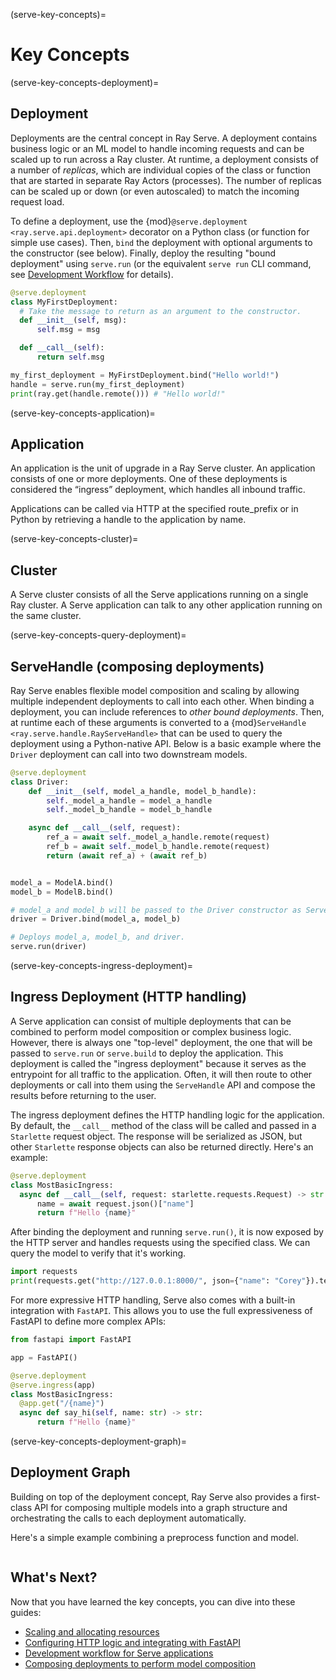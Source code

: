 (serve-key-concepts)=

# Key Concepts

(serve-key-concepts-deployment)=

## Deployment

Deployments are the central concept in Ray Serve.
A deployment contains business logic or an ML model to handle incoming requests and can be scaled up to run across a Ray cluster.
At runtime, a deployment consists of a number of *replicas*, which are individual copies of the class or function that are started in separate Ray Actors (processes).
The number of replicas can be scaled up or down (or even autoscaled) to match the incoming request load.

To define a deployment, use the {mod}`@serve.deployment <ray.serve.api.deployment>` decorator on a Python class (or function for simple use cases).
Then, `bind` the deployment with optional arguments to the constructor (see below).
Finally, deploy the resulting "bound deployment" using `serve.run` (or the equivalent `serve run` CLI command, see [Development Workflow](serve-dev-workflow) for details).

```python
@serve.deployment
class MyFirstDeployment:
  # Take the message to return as an argument to the constructor.
  def __init__(self, msg):
      self.msg = msg

  def __call__(self):
      return self.msg

my_first_deployment = MyFirstDeployment.bind("Hello world!")
handle = serve.run(my_first_deployment)
print(ray.get(handle.remote())) # "Hello world!"
```

(serve-key-concepts-application)=

## Application

An application is the unit of upgrade in a Ray Serve cluster. An application consists of one or more deployments. One of these deployments is considered the “ingress” deployment, which handles all inbound traffic.

Applications can be called via HTTP at the specified route_prefix or in Python by retrieving a handle to the application by name.

(serve-key-concepts-cluster)=

## Cluster

A Serve cluster consists of all the Serve applications running on a single Ray cluster. A Serve application can talk to any other application running on the same cluster.

(serve-key-concepts-query-deployment)=

## ServeHandle (composing deployments)

Ray Serve enables flexible model composition and scaling by allowing multiple independent deployments to call into each other.
When binding a deployment, you can include references to _other bound deployments_.
Then, at runtime each of these arguments is converted to a {mod}`ServeHandle <ray.serve.handle.RayServeHandle>` that can be used to query the deployment using a Python-native API.
Below is a basic example where the `Driver` deployment can call into two downstream models.

```python
@serve.deployment
class Driver:
    def __init__(self, model_a_handle, model_b_handle):
        self._model_a_handle = model_a_handle
        self._model_b_handle = model_b_handle

    async def __call__(self, request):
        ref_a = await self._model_a_handle.remote(request)
        ref_b = await self._model_b_handle.remote(request)
        return (await ref_a) + (await ref_b)


model_a = ModelA.bind()
model_b = ModelB.bind()

# model_a and model_b will be passed to the Driver constructor as ServeHandles.
driver = Driver.bind(model_a, model_b)

# Deploys model_a, model_b, and driver.
serve.run(driver)
```

(serve-key-concepts-ingress-deployment)=

## Ingress Deployment (HTTP handling)

A Serve application can consist of multiple deployments that can be combined to perform model composition or complex business logic.
However, there is always one "top-level" deployment, the one that will be passed to `serve.run` or `serve.build` to deploy the application.
This deployment is called the "ingress deployment" because it serves as the entrypoint for all traffic to the application.
Often, it will then route to other deployments or call into them using the `ServeHandle` API and compose the results before returning to the user.

The ingress deployment defines the HTTP handling logic for the application.
By default, the `__call__` method of the class will be called and passed in a `Starlette` request object.
The response will be serialized as JSON, but other `Starlette` response objects can also be returned directly.
Here's an example:

```python
@serve.deployment
class MostBasicIngress:
  async def __call__(self, request: starlette.requests.Request) -> str:
      name = await request.json()["name"]
      return f"Hello {name}"
```

After binding the deployment and running `serve.run()`, it is now exposed by the HTTP server and handles requests using the specified class.
We can query the model to verify that it's working.

```python
import requests
print(requests.get("http://127.0.0.1:8000/", json={"name": "Corey"}).text) # Hello Corey!
```

For more expressive HTTP handling, Serve also comes with a built-in integration with `FastAPI`.
This allows you to use the full expressiveness of FastAPI to define more complex APIs:

```python
from fastapi import FastAPI

app = FastAPI()

@serve.deployment
@serve.ingress(app)
class MostBasicIngress:
  @app.get("/{name}")
  async def say_hi(self, name: str) -> str:
      return f"Hello {name}"
```

(serve-key-concepts-deployment-graph)=

## Deployment Graph

Building on top of the deployment concept, Ray Serve also provides a first-class API for composing multiple models into a graph structure and orchestrating the calls to each deployment automatically.

Here's a simple example combining a preprocess function and model.

```{literalinclude} doc_code/key-concepts-deployment-graph.py
```

## What's Next?
Now that you have learned the key concepts, you can dive into these guides:
- [Scaling and allocating resources](scaling-and-resource-allocation)
- [Configuring HTTP logic and integrating with FastAPI](http-guide)
- [Development workflow for Serve applications](serve-dev-workflow)
- [Composing deployments to perform model composition](serve-model-composition)
